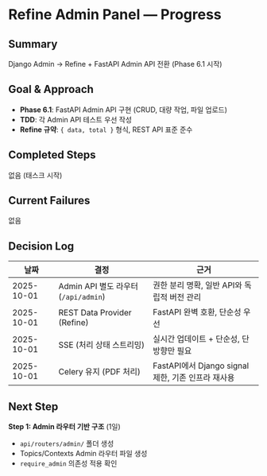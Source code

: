 # Refine Admin Panel — Progress

## Summary
Django Admin → Refine + FastAPI Admin API 전환 (Phase 6.1 시작)

## Goal & Approach
- **Phase 6.1**: FastAPI Admin API 구현 (CRUD, 대량 작업, 파일 업로드)
- **TDD**: 각 Admin API 테스트 우선 작성
- **Refine 규약**: `{ data, total }` 형식, REST API 표준 준수

## Completed Steps
없음 (태스크 시작)

## Current Failures
없음

## Decision Log
| 날짜 | 결정 | 근거 |
|------|------|------|
| 2025-10-01 | Admin API 별도 라우터 (`/api/admin`) | 권한 분리 명확, 일반 API와 독립적 버전 관리 |
| 2025-10-01 | REST Data Provider (Refine) | FastAPI 완벽 호환, 단순성 우선 |
| 2025-10-01 | SSE (처리 상태 스트리밍) | 실시간 업데이트 + 단순성, 단방향만 필요 |
| 2025-10-01 | Celery 유지 (PDF 처리) | FastAPI에서 Django signal 제한, 기존 인프라 재사용 |

## Next Step
**Step 1: Admin 라우터 기반 구조** (1일)
- `api/routers/admin/` 폴더 생성
- Topics/Contexts Admin 라우터 파일 생성
- `require_admin` 의존성 적용 확인
